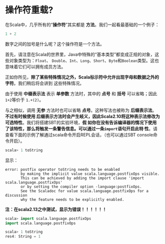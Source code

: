 操作符重载?
===================================================================================
在Scala中，几乎所有的“**操作符**”其实都是 **方法**。我们一起看最基础的一个例子：
```scala
1 + 2
```
数字之间的加号是什么呢？这个操作符是一个方法。

首先，请注意在Scala的世界里，Java中特殊的“基本类型”都变成正规的对象，这些对象类型为：`Float`、
`Double`、`Int`、`Long`、`Short`、`Byte`和`Boolean`类型。这也意味着它们可以拥有成员方法。

正如你所见，**除了某些特殊情况之外，Scala标示符中允许出现字母和数据之外的字符**。我们稍后将会讲到
这些特殊情况。

由于使用 **中缀表示法** 表示 **单参数** 方法时，其中的 **点号** 和 **括号** 可以省略；因此`1+2`等价于
`1.+(2)`。

与之相似，调用 **无参** 方法时也可以省略 **点号**。这种写法也被称为 **后缀表示法**。**不过有时候使用
后缀表示方法时会产生岐义，因此Scala2.10将这种表示法修改为可选特性**。我们将搭建SBT的实验环境，**假
如你在没有告诉编译器的情况下使用了该特性，那么将触发一条警告信息。可以通过一条`import`语句开启此特
性**。请查看下面的示例了解通过scala命令开启REPL会话，（也可以通过SBT console命令开启）。
```scala
scala> 1 toString
```
显示：
```
error: postfix operator toString needs to be enabled
       by making the implicit value scala.language.postfixOps visible.
       This can be achieved by adding the import clause 'import scala.language.postfixOps'
       or by setting the compiler option -language:postfixOps.
       See the Scaladoc for value scala.language.postfixOps for a discussion
       why the feature needs to be explicitly enabled.
```
**注：在scala2.13之中测试，显示为错误！！！！！！**

```scala
scala> import scala.language.postfixOps
import scala.language.postfixOps

scala> 1 toString
res4: String = 1
```



